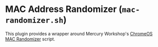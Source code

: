# MAC Address Randomizer (`mac-randomizer.sh`)

This plugin provides a wrapper around Mercury Workshop's [ChromeOS MAC Randomizer](https://github.com/MercuryWorkshop/mac-address-randomizer) script.
